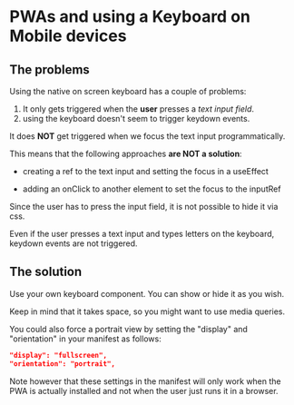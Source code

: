 # PWAs and using a Keyboard on Mobile devices

## The problems

Using the native on screen keyboard has a couple of problems:

1. It only gets triggered when the **user** presses a *text input field*.
2. using the keyboard doesn't seem to trigger keydown events.

It does **NOT** get triggered when we focus the text input programmatically.

This means that the following approaches **are NOT a solution**:

- creating a ref to the text input and setting the focus in a useEffect

- adding an onClick to another element to set the focus to the inputRef

Since the user has to press the input field, it is not possible to hide it via css.

Even if the user presses a text input and types letters on the keyboard, keydown events are not triggered.

## The solution

Use your own keyboard component. You can show or hide it as you wish.

Keep in mind that it takes space, so you might want to use media queries.

You could also force a portrait view by setting the "display" and "orientation" in your manifest as follows:

```json
"display": "fullscreen",
"orientation": "portrait",
```

Note however that these settings in the manifest will only work when the PWA is actually installed and not when the user just runs it in a browser.

